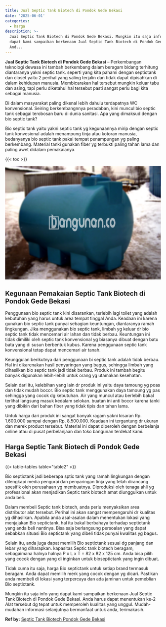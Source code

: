 ```yaml
---
title: Jual Septic Tank Biotech di Pondok Gede Bekasi
date: '2025-06-01'
categories:
  - harga
description: >-
  Jual Septic Tank Biotech di Pondok Gede Bekasi. Mungkin itu saja info yang
  dapat kami sampaikan berkenaan Jual Septic Tank Biotech di Pondok Gede Bekasi.
  And...
---
```


**Jual Septic Tank Biotech di Pondok Gede Bekasi** – Perkembangan teknologi dewasa ini tambah berkembang dalam beragam bidang terhitung diantaranya yakni septic tank. seperti yang kita pahami dengan septictank dan closet yaitu 2 perihal yang saling terjalin dan tidak dapat dipisahkan di dalam kehidupan manusia. Membicarakan hal tersebut mungkin keluar tabu dan asing, tapi perlu diketahui hal tersebut pasti sangat perlu bagi kita sebagai manusia.

Di dalam masyarakat paling dikenal lebih dahulu terdapatnya WC konvensional. Seiring berkembangnnya peradaban, kini muncul bio septic tank sebagai terobosan baru di dunia sanitasi. Apa yang dimaksud dengan bio septic tank?

Bio septic tank yaitu yakni septic tank yg kegunaannya mirip dengan septic tank konvesional adalah menampung tinja atau kotoran manusia, bedanyanya bio septic tank pakai tempat penampungan yg paling berkembang. Material tanki gunakan fiber yg terbukti paling tahan lama dan paling awet didalam pemakaianya.

{{< toc >}}

![Jual Septic Tank Biotech di Pondok Gede Bekasi](/images/jual-bio-septictank-38.png)

## Kegunaan Pemakaian Septic Tank Biotech di Pondok Gede Bekasi

Penggunaan bio septic tank kini disarankan, terlebih lagi toilet yang adalah kebutuhan yang harus untuk area tempat tinggal Anda. Keadaan ini karena gunakan bio septic tank punyai sebagian keuntungan, diantaranya ramah lingkungan. Jika menggunakan bio septic tank, limbah yg keluar dr bio septic tank tidak mencemari air lahan dan tidak berbau. Keuntungan ini tidak dimiliki oleh septic tank konvensional yg biasanya dibuat dengan batu bata yang di susun berbentuk kubus. Karena penggunaan septic tank konvensional tetap dapat mencemari air tanah.

Keunggulan berikutnya dari penggunaan bi septic tank adalah tidak berbau. Hal ini dikarenakan hasil penyaringan yang bagus, sehingga limbah yang dihasilkan bio septic tank jadi tidak berbau. Produk ini tambah begitu banyak digunakan lebih-lebih untuk orang yg utamakan kesehatan.

Selain dari itu, kelebihan yang lain dr produk ini yaitu daya tamoung yg poas dan tidak mudah bocor. Bio septic tank menggunakan daya tamoung yg pas sehingga yang cocok dg kebutuhan. Air yang muncul atau berlebih bakal terlihat langsung masuk kedalam selokan. buatan ini anti bocor karena tanki yang dibikin dari bahan fiber yang tidak tipis dan tahan lama.

Untuk harga dari produk ini sangat banyak ragam yakni kisaran Rp. 1.600.000 sampai dengan Rp. 8.500.000. Keadaan ini tergantung dr ukuran dan merek product tersebut. Material ini dapat diperoleh dengan berbelanja online atau di pusat perbelanjaan dan toko bangunan terdekat kami.

## Harga Septic Tank Biotech di Pondok Gede Bekasi

{{< table-tables table="table2" >}}

Bio septictank jadi beberapa sptic tank yang ramah lingkungan dengan dilengkapi media pengurai dan penyaringan tinja yang telah dirancang spesifik oleh perusahaan yg membuatnya. Diproduksi oleh tenaga ahli yg professional akan menjadikan Septic tank biotech amat diunggulkan untuk anda beli.

Dalam membeli Septic tank biotech, anda perlu menyaksikan area distributor alat tersebut. Perihal ini akan sangat mempengaruhi dr kualitas yg dihasilkan. Apabila anda asal-asalan dalam menentukan lokasi yang menjajakan Bio septictank, hal itu bakal berbahaya terhadap septictank yang anda beli nantinya. Bisa saja berlangsung persoalan yang dapat sebabkan situasi Bio septictank yang dibeli tidak punyai kwalitas yg bagus.

Selain itu, anda juga dapat memilih Bio septictank sesuai dg panjang dan lebar yang diharapkan. kapasitas Septic tank biotech beragam, sebagaimana halnya halnya P x L x T = 82 x 82 x 125 cm. Anda bisa pilih yang cocok dengan yang di inginkan untuk bioseptictank yang ingin dibuat.

Tidak cuma itu saja, harga Bio septictank untuk setiap brand termasuk beragam. Anda dapat memilih merk yang cocok dengan yg dicari. Pastikan anda membeli di lokasi yang terpercaya dan ada jaminan untuk pemeblian Bio septictank.

Mungkin itu saja info yang dapat kami sampaikan berkenaan Jual Septic Tank Biotech di Pondok Gede Bekasi. Anda harus dapat menentukan ke-2 Alat tersebut dg tepat untuk memperoleh kualitas yang unggul. Mudah-mudahan informasi selanjutnya bermanfaat untuk anda, terimakasih.

**Ref by:** [Septic Tank Biotech Pondok Gede Bekasi](https://id.wikipedia.org/wiki/Septic)
